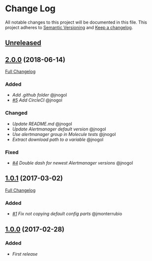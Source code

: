 ﻿# Change Log
All notable changes to this project will be documented in this file.
This project adheres to [Semantic Versioning](http://semver.org/) and [Keep a changelog](https://github.com/olivierlacan/keep-a-changelog).

## [Unreleased](https://github.com/idealista/prometheus_alertmanager-role/tree/develop)

## [2.0.0](https://github.com/idealista/prometheus_alertmanager-role/tree/2.0.0) (2018-06-14)
[Full Changelog](https://github.com/idealista/prometheus_alertmanager-role/compare/1.0.1...2.0.0)

### Added
- *Add .github folder* @jnogol
- *[#5](https://github.com/idealista/prometheus_alertmanager-role-role/issues/5) Add CircleCI* @jnogol

### Changed
- *Update README.md* @jnogol
- *Update Alertmanager default version* @jnogol
- *Use alertmanager group in Molecule tests* @jnogol
- *Extract download path to a variable* @jnogol

### Fixed
- *[#4](https://github.com/idealista/prometheus_alertmanager-role-role/issues/4) Double dash for newest Alertmanager versions* @jnogol

## [1.0.1](https://github.com/idealista/prometheus_alertmanager-role/tree/1.0.1) (2017-03-02)
[Full Changelog](https://github.com/idealista/prometheus_alertmanager-role/compare/1.0.0...1.0.1)

### Added
- *[#1](https://github.com/idealista/prometheus_alertmanager-role-role/issues/1) Fix not copying default config parts* @jmonterrubio

## [1.0.0](https://github.com/idealista/prometheus_alertmanager-role/tree/1.0.0) (2017-02-28)
### Added
- *First release*
